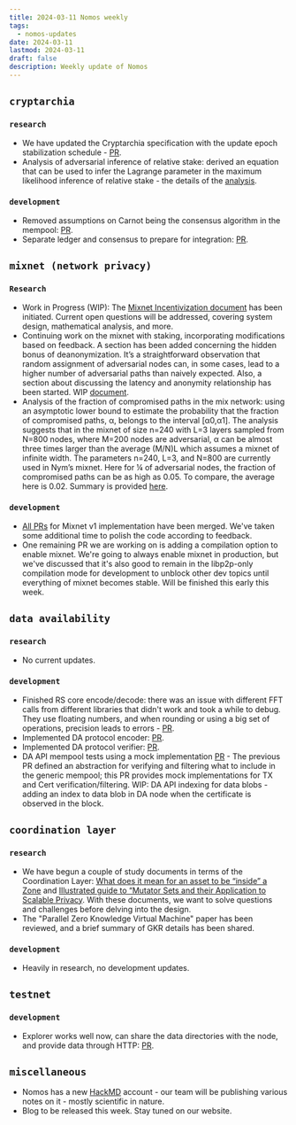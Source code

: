 ```yaml
---
title: 2024-03-11 Nomos weekly
tags:
  - nomos-updates
date: 2024-03-11
lastmod: 2024-03-11
draft: false
description: Weekly update of Nomos
---
```


## `cryptarchia`

### `research`

- We have updated the Cryptarchia specification with the update epoch stabilization schedule - [PR](https://github.com/logos-co/nomos-specs/pull/79).
- Analysis of adversarial inference of relative stake: derived an equation that can be used to infer the Lagrange parameter in the maximum likelihood inference of relative stake - the details of the [analysis](https://www.overleaf.com/project/656dfacf4929b4a3d6d2ffe5).

### `development`

- Removed assumptions on Carnot being the consensus algorithm in the mempool: [PR](https://github.com/logos-co/nomos-node/pull/605).
- Separate ledger and consensus to prepare for integration: [PR](https://github.com/logos-co/nomos-node/pull/606).

## `mixnet (network privacy)`

### `Research`

- Work in Progress (WIP): The [Mixnet Incentivization document](https://www.notion.so/Mixnet-Incentivization-6db9731a221b49878224afd916e2b3ac) has been initiated. Current open questions will be addressed, covering system design, mathematical analysis, and more.
- Continuing work on the mixnet with staking, incorporating modifications based on feedback. A section has been added concerning the hidden bonus of deanonymization. It’s a straightforward observation that random assignment of adversarial nodes can, in some cases, lead to a higher number of adversarial paths than naively expected. Also, a section about discussing the latency and anonymity relationship has been started. WIP [document](https://www.notion.so/Mixnet-with-Staking-c8ec3bfd461f4989b3ebbcf4b4b15324#2e57424c79bd44b19c4c4dd624f544b2).
- Analysis of the fraction of compromised paths in the mix network: using an asymptotic lower bound to estimate the probability that the fraction of compromised paths, α, belongs to the interval [α0​,α1​]. The analysis suggests that in the mixnet of size n=240 with L=3 layers sampled from N=800 nodes, where M=200 nodes are adversarial, α can be almost three times larger than the average (M/N)L which assumes a mixnet of infinite width. The parameters n=240, L=3, and N=800 are currently used in Nym’s mixnet. Here for ¼ of adversarial nodes, the fraction of compromised paths can be as high as 0.05. To compare, the average here is 0.02. Summary is provided [here](https://www.notion.so/Analysis-of-failures-in-the-mix-network-feeef349720842759c59785af71c7c59?pvs=4).

### `development`

- [All PRs](https://github.com/logos-co/nomos-node/pull/569) for Mixnet v1 implementation have been merged. We've taken some additional time to polish the code according to feedback.
- One remaining PR we are working on is adding a compilation option to enable mixnet. We're going to always enable mixnet in production, but we've discussed that it's also good to remain in the libp2p-only compilation mode for development to unblock other dev topics until everything of mixnet becomes stable. Will be finished this early this week.

## `data availability`

### `research`

- No current updates.

### `development`

- Finished RS core encode/decode: there was an issue with different FFT calls from different libraries that didn't work and took a while to debug. They use floating numbers, and when rounding or using a big set of operations, precision leads to errors - [PR](https://github.com/logos-co/nomos-specs/pull/75).
- Implemented DA protocol encoder: [PR](https://github.com/logos-co/nomos-specs/pull/76).
- Implemented DA protocol verifier: [PR](https://github.com/logos-co/nomos-specs/pull/78).
- DA API mempool tests using a mock implementation [PR](https://github.com/logos-co/nomos-node/pull/604) - The previous PR defined an abstraction for verifying and filtering what to include in the generic mempool; this PR provides mock implementations for TX and Cert verification/filtering. WIP: DA API indexing for data blobs - adding an index to data blob in DA node when the certificate is observed in the block.

## `coordination layer`

### `research`

- We have begun a couple of study documents in terms of the Coordination Layer: [What does it mean for an asset to be “inside” a Zone](https://www.notion.so/What-does-it-mean-for-an-asset-to-be-inside-a-Zone-a38134e2667e43fb80ccf6df0e3d1def) and [Illustrated guide to “Mutator Sets and their Application to Scalable Privacy](https://www.notion.so/Illustrated-guide-to-Mutator-Sets-and-their-Application-to-Scalable-Privacy-17236ccd86994a03b8a4541ea0341a6d). With these documents, we want to solve questions and challenges before delving into the design. 
- The "Parallel Zero Knowledge Virtual Machine" paper has been reviewed, and a brief summary of GKR details has been shared.

### `development`

- Heavily in research, no development updates.

## `testnet`

### `development`

- Explorer works well now, can share the data directories with the node, and provide data through HTTP: [PR](https://github.com/logos-co/nomos-node/pull/603).

## `miscellaneous`

- Nomos has a new [HackMD](https://hackmd.io/@Nomos) account - our team will be publishing various notes on it - mostly scientific in nature.
- Blog to be released this week. Stay tuned on our website.